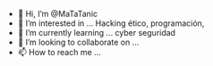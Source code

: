 - 👋 Hi, I’m @MaTaTanic
- 👀 I’m interested in ... Hacking ético, programación,
- 🌱 I’m currently learning ... cyber seguridad 
- 💞️ I’m looking to collaborate on ...
- 📫 How to reach me ...

<!---
MaTaTanic/MaTaTanic is a ✨ special ✨ repository because its `README.md` (this file) appears on your GitHub profile.
You can click the Preview link to take a look at your changes.
--->
